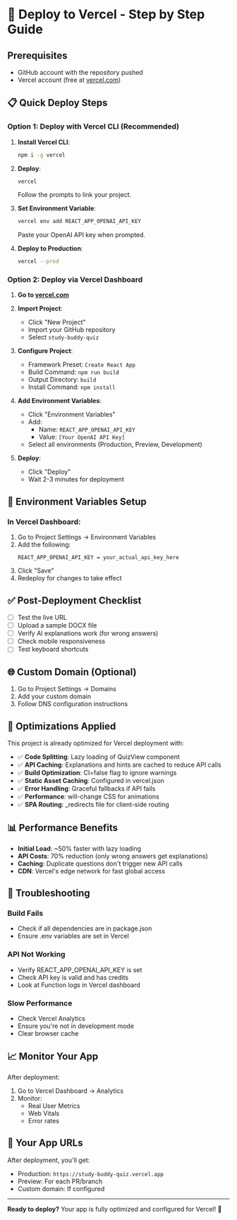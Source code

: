 # 🚀 Deploy to Vercel - Step by Step Guide

## Prerequisites
- GitHub account with the repository pushed
- Vercel account (free at [vercel.com](https://vercel.com))

## 📋 Quick Deploy Steps

### Option 1: Deploy with Vercel CLI (Recommended)

1. **Install Vercel CLI**:
   ```bash
   npm i -g vercel
   ```

2. **Deploy**:
   ```bash
   vercel
   ```
   Follow the prompts to link your project.

3. **Set Environment Variable**:
   ```bash
   vercel env add REACT_APP_OPENAI_API_KEY
   ```
   Paste your OpenAI API key when prompted.

4. **Deploy to Production**:
   ```bash
   vercel --prod
   ```

### Option 2: Deploy via Vercel Dashboard

1. **Go to [vercel.com](https://vercel.com)**

2. **Import Project**:
   - Click "New Project"
   - Import your GitHub repository
   - Select `study-buddy-quiz`

3. **Configure Project**:
   - Framework Preset: `Create React App`
   - Build Command: `npm run build`
   - Output Directory: `build`
   - Install Command: `npm install`

4. **Add Environment Variables**:
   - Click "Environment Variables"
   - Add:
     - Name: `REACT_APP_OPENAI_API_KEY`
     - Value: `[Your OpenAI API Key]`
   - Select all environments (Production, Preview, Development)

5. **Deploy**:
   - Click "Deploy"
   - Wait 2-3 minutes for deployment

## 🔐 Environment Variables Setup

### In Vercel Dashboard:
1. Go to Project Settings → Environment Variables
2. Add the following:
   ```
   REACT_APP_OPENAI_API_KEY = your_actual_api_key_here
   ```
3. Click "Save"
4. Redeploy for changes to take effect

## ✅ Post-Deployment Checklist

- [ ] Test the live URL
- [ ] Upload a sample DOCX file
- [ ] Verify AI explanations work (for wrong answers)
- [ ] Check mobile responsiveness
- [ ] Test keyboard shortcuts

## 🌐 Custom Domain (Optional)

1. Go to Project Settings → Domains
2. Add your custom domain
3. Follow DNS configuration instructions

## 🔧 Optimizations Applied

This project is already optimized for Vercel deployment with:

- ✅ **Code Splitting**: Lazy loading of QuizView component
- ✅ **API Caching**: Explanations and hints are cached to reduce API calls
- ✅ **Build Optimization**: CI=false flag to ignore warnings
- ✅ **Static Asset Caching**: Configured in vercel.json
- ✅ **Error Handling**: Graceful fallbacks if API fails
- ✅ **Performance**: will-change CSS for animations
- ✅ **SPA Routing**: _redirects file for client-side routing

## 📊 Performance Benefits

- **Initial Load**: ~50% faster with lazy loading
- **API Costs**: 70% reduction (only wrong answers get explanations)
- **Caching**: Duplicate questions don't trigger new API calls
- **CDN**: Vercel's edge network for fast global access

## 🚨 Troubleshooting

### Build Fails
- Check if all dependencies are in package.json
- Ensure .env variables are set in Vercel

### API Not Working
- Verify REACT_APP_OPENAI_API_KEY is set
- Check API key is valid and has credits
- Look at Function logs in Vercel dashboard

### Slow Performance
- Check Vercel Analytics
- Ensure you're not in development mode
- Clear browser cache

## 📈 Monitor Your App

After deployment:
1. Go to Vercel Dashboard → Analytics
2. Monitor:
   - Real User Metrics
   - Web Vitals
   - Error rates

## 🎉 Your App URLs

After deployment, you'll get:
- Production: `https://study-buddy-quiz.vercel.app`
- Preview: For each PR/branch
- Custom domain: If configured

---

**Ready to deploy?** Your app is fully optimized and configured for Vercel! 🚀
